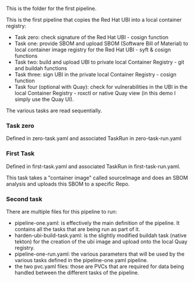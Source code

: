 This is the folder for the first pipeline.

This is the first pipeline that copies the Red Hat UBI into a local container registry:

- Task zero: check signature of the Red Hat UBI - cosign function
- Task one: provide SBOM and upload SBOM (Software Bill of Material) to local container image registry for the Red Hat UBI - syft & cosign functions
- Task two: build and upload UBI to private local Container Registry - git and buildah functions
- Task three: sign UBI in the private local Container Registry - cosign function
- Task four (optional with Quay): check for vulnerabilities in the UBI in the local Container Registry - roxctl or native Quay view (in this demo I simply use the Quay UI).

The various tasks are read sequentially.

### Task zero
Defined in zero-task.yaml and associated TaskRun in zero-task-run.yaml



### First Task

Defined in first-task.yaml and associated TaskRun in first-task-run.yaml.

This task takes a "container image" called sourceImage and does an SBOM analysis and uploads this SBOM to a specific Repo.

### Second task


There are multiple files for this pipeline to run:
 - pipeline-one.yaml: is effectively the main definition of the pipeline. It contains all the tasks that are being run as part of it.
 - harden-ubi-build-task.yaml: is the slightly modified buildah task (native tekton) for the creation of the ubi image and upload onto the local Quay registry.
 - pipeline-one-run.yaml: the various parameters that will be used by the various tasks defined in the pipeline-one.yaml pipeline.
 - the two pvc.yaml files: those are PVCs that are required for data being handled between the different tasks of the pipeline.
